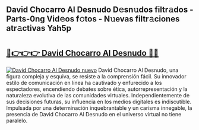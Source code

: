 ## David Chocarro Al Desnudo D𝚎sn𝚞dos filtr𝚊dos - Parts-0ng Vid𝚎os f𝚘tos - N𝚞evas filtr𝚊ciones atr𝚊ctivas Yah5p

# <h2><a href="http://mb8mir.tromn.icu/?c=David+Chocarro+Al+Desnudo">🔗👉👉👉 David Chocarro Al Desnudo 🔗🔗</a></h2>

[![David Chocarro Al Desnudo nuevo](https://i.imgur.com/pEAQMta.gif)](http://mb8mir.tromn.icu/?c=David+Chocarro+Al+Desnudo)
David Chocarro Al Desnudo, una figura compleja y esquiva, se resiste a la comprensión fácil. Su innovador estilo de comunicación en línea ha cautivado y enfurecido a los espectadores, encendiendo debates sobre ética, autorrepresentación y la naturaleza evolutiva de las comunidades virtuales. Independientemente de sus decisiones futuras, su influencia en los medios digitales es indiscutible. Impulsada por una determinación inquebrantable y un carisma innegable, la presencia de David Chocarro Al Desnudo en el universo virtual no tiene paralelo.
